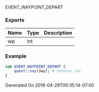 EVENT_WAYPOINT_DEPART
### Exports
**Name**|**Type**|**Description**
:-----|:-----|:-----
wp|int|
### Example
```perl
sub EVENT_WAYPOINT_DEPART {
	quest::say($wp); # returns int
}
```

Generated On 2018-04-29T00:35:14-07:00